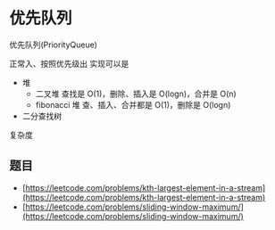 # 优先队列

优先队列(PriorityQueue)

正常⼊、按照优先级出
实现可以是

- 堆
  - 二叉堆 查找是 O(1)，删除、插入是 O(logn)，合并是 O(n)
  - fibonacci 堆 查、插入、合并都是 O(1)，删除是 O(logn)
- 二分查找树

复杂度

## 题目

- [https://leetcode.com/problems/kth-largest-element-in-a-stream](https://leetcode.com/problems/kth-largest-element-in-a-stream)
- [https://leetcode.com/problems/sliding-window-maximum/](https://leetcode.com/problems/sliding-window-maximum/)
